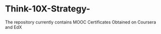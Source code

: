 # Think-10X-Strategy-
The repository currently contains MOOC Certificates Obtained on Coursera and EdX 
